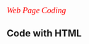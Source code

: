 <span style="font-family:Times New Roman; color:red; font-size:14pt; font-style: italic;">Web Page Coding</span>
## Code with HTML

<meta charset="utf-8">
<meta name="description" content="Coding a Web page with HTML">
<meta name="viewport" content="width=device-width, initial-scale=1">
<meta name="keywords" content="HTML, How to">
<meta name="author" content="Jordan Hanks">  
<meta name="date" content="02272022">
<meta name="purpose" content="education on basic web page creation">

